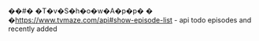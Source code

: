 ��#� �T�v�S�h�o�w�A�p�p�
�
�https://www.tvmaze.com/api#show-episode-list - api
todo episodes and recently added
